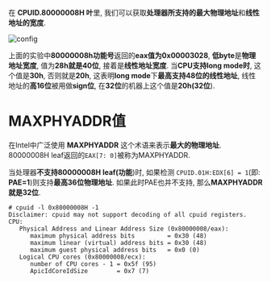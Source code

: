 
在 **CPUID.80000008H 叶**里, 我们可以获取**处理器所支持的最大物理地址**和**线性地址的宽度**. 

![config](./images/10.png)

上面的实验中**80000008h功能号**返回的**eax值为0x00003028**, **低byte**是**物理地址宽度**, 值为**28h就是40位**, 接着是**线性地址宽度**. 当**CPU支持long mode时**, 这个值是**30h**, 否则就是**20h**, 这表明**long mode**下**最高支持48位的线性地址**, 线性地址的**高16位**被用做**sign位**, 在**32位**的机器上这个值是**20h(32位**). 

# MAXPHYADDR值

在Intel中广泛使用 **MAXPHYADDR** 这个术语来表示**最大的物理地址**. 80000008H leaf返回的`EAX[7: 0]`被称为MAXPHYADDR. 

当处理器**不支持80000008H leaf(功能**)时, 如果检测 `CPUID.01H:EDX[6] = 1`(即: **PAE=1**)则支持**最高36位物理地址**. 如果此时PAE也并不支持, 那么**MAXPHYADDR就是32位**. 

```
# cpuid -l 0x80000008H -1
Disclaimer: cpuid may not support decoding of all cpuid registers.
CPU:
   Physical Address and Linear Address Size (0x80000008/eax):
      maximum physical address bits         = 0x30 (48)
      maximum linear (virtual) address bits = 0x30 (48)
      maximum guest physical address bits   = 0x0 (0)
   Logical CPU cores (0x80000008/ecx):
      number of CPU cores - 1 = 0x5f (95)
      ApicIdCoreIdSize        = 0x7 (7)
```